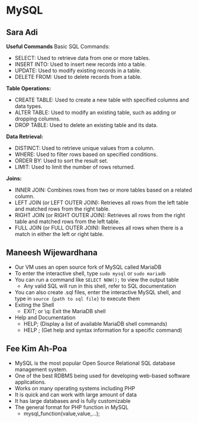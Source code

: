 # MySQL

## Sara Adi
**Useful Commands**
Basic SQL Commands:
* SELECT: Used to retrieve data from one or more tables.
* INSERT INTO: Used to insert new records into a table.
* UPDATE: Used to modify existing records in a table.
* DELETE FROM: Used to delete records from a table.


**Table Operations:**
* CREATE TABLE: Used to create a new table with specified columns and data types.
* ALTER TABLE: Used to modify an existing table, such as adding or dropping columns.
* DROP TABLE: Used to delete an existing table and its data.

**Data Retrieval:**
* DISTINCT: Used to retrieve unique values from a column.
* WHERE: Used to filter rows based on specified conditions.
* ORDER BY: Used to sort the result set.
* LIMIT: Used to limit the number of rows returned.

**Joins:**
* INNER JOIN: Combines rows from two or more tables based on a related column.
* LEFT JOIN (or LEFT OUTER JOIN): Retrieves all rows from the left table and matched rows from the right table.
* RIGHT JOIN (or RIGHT OUTER JOIN): Retrieves all rows from the right table and matched rows from the left table.
* FULL JOIN (or FULL OUTER JOIN): Retrieves all rows when there is a match in either the left or right table.

## Maneesh Wijewardhana
-   Our VM uses an open source fork of MySQL called MariaDB
-   To enter the interactive shell, type `sudo mysql` or `sudo mariadb`
-   You can run a command like `SELECT NOW();` to view the output table
    -   Any valid SQL will run in this shell, refer to SQL documentation
-   You can also create .sql files, enter the interactive MySQL shell, and type in `source {path to sql file}` to execute them
-   Exiting the Shell
    -   EXIT; or \q: Exit the MariaDB shell
-   Help and Documentation
    -   HELP; (Display a list of available MariaDB shell commands)
    -   HELP <command>; (Get help and syntax information for a specific command)

## Fee Kim Ah-Poa

- MySQL is the most popular Open Source Relational SQL database management system. 
- One of the best RDBMS being used for developing web-based software applications.
- Works on many operating systems including PHP
- It is quick and can work with large amount of data
- It has large databases and is fully customizable
- The general format for PHP function in MySQL
   - mysql_function(value,value,...);


